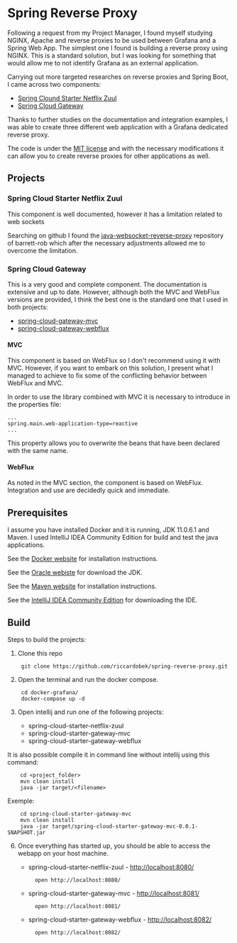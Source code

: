 # Spring Reverse Proxy

Following a request from my Project Manager, I found myself studying NGINX, Apache and reverse proxies to be used between Grafana and a Spring Web App.
The simplest one I found is building a reverse proxy using NGINX. This is a standard solution, but I was looking for something that would allow me to not identify Grafana as an external application. 

Carrying out more targeted researches on reverse proxies and Spring Boot, I came across two components:

- [Spring Clound Starter Netflix Zuul](https://cloud.spring.io/spring-cloud-netflix/reference/html/)
- [Spring Cloud Gateway](https://docs.spring.io/spring-cloud-gateway/docs/current/reference/html/)

Thanks to further studies on the documentation and integration examples, I was able to create three different web application with a Grafana dedicated reverse proxy.

The code is under the [MIT license](./LICENSE.md) and with the necessary modifications it can allow you to create reverse proxies for other applications as well.

## Projects

### Spring Cloud Starter Netflix Zuul

This component is well documented, however it has a limitation related to web sockets

Searching on github I found the [java-websocket-reverse-proxy](https://github.com/barrett-rob/java-websocket-reverse-proxy) repository of barrett-rob which after the necessary adjustments allowed me to overcome the limitation.

### Spring Cloud Gateway

This is a very good and complete component. The documentation is extensive and up to date. However, although both the MVC and WebFlux versions are provided, I think the best one is the standard one that I used in both projects: 

- [spring-cloud-gateway-mvc](./spring-cloud-starter-gateway-mvc/)
- [spring-cloud-gateway-webflux](./spring-cloud-starter-gateway-webflux/)

#### MVC

This component is based on WebFlux so I don't recommend using it with MVC. However, if you want to embark on this solution, I present what I managed to achieve to fix some of the conflicting behavior between WebFlux and MVC.

In order to use the library combined with MVC it is necessary to introduce in the properties file:

    ...
    spring.main.web-application-type=reactive
    ...

This property allows you to overwrite the beans that have been declared with the same name.

#### WebFlux

As noted in the MVC section, the component is based on WebFlux. Integration and use are decidedly quick and immediate.

## Prerequisites

I assume you have installed Docker and it is running, JDK 11.0.6.1 and Maven. 
I used IntelliJ IDEA Community Edition for build and test the java applications.

See the [Docker website](http://www.docker.io/gettingstarted/#h_installation) for installation instructions.

See the [Oracle webiste](https://www.oracle.com/it/java/technologies/javase/jdk11-archive-downloads.html) for download the JDK.

See the [Maven website](https://maven.apache.org/) for installation instructions.

See the [IntelliJ IDEA Community Edition](https://www.jetbrains.com/idea/download/#section=windows) for downloading the IDE.

## Build

Steps to build the projects:

1. Clone this repo

        git clone https://github.com/riccardobek/spring-reverse-proxy.git

2. Open the terminal and run the docker compose.

        cd docker-grafana/
        docker-compose up -d

3. Open intellij and run one of the following projects:
    
    - spring-cloud-starter-netflix-zuul
    - spring-cloud-starter-gateway-mvc
    - spring-cloud-starter-gateway-webflux

It is also possible compile it in command line without intellij using this command:

        cd <project_folder>
        mvn clean install
        java -jar target/<filename>

Exemple:

        cd spring-cloud-starter-gateway-mvc
        mvn clean install
        java -jar target/spring-cloud-starter-gateway-mvc-0.0.1-SNAPSHOT.jar

6. Once everything has started up, you should be able to access the webapp on your host machine.
    
    - spring-cloud-starter-netflix-zuul - [http://localhost:8080/](http://localhost:8080/)
    
            open http://localhost:8080/

    - spring-cloud-starter-gateway-mvc - [http://localhost:8081/](http://localhost:8081/)
    
            open http://localhost:8081/

    - spring-cloud-starter-gateway-webflux - [http://localhost:8082/](http://localhost:8082/)
    
            open http://localhost:8082/

